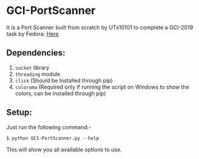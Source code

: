 # GCI-PortScanner
It is a Port Scanner built from scratch by UTx10101 to complete a GCI-2019 task by Fedora: [Here](https://codein.withgoogle.com/dashboard/task-instances/5167123207290880/)
## Dependencies:
1. `socket` library
2. `threading` module
3. `click` (Should be Installed through pip)
4. `colorama` (Required only if running the script on Windows to show the colors, can be installed through pip)
## Setup:
Just run the following command:-
```
$ python GCI-PortScanner.py --help
```
This will show you all available options to use.

